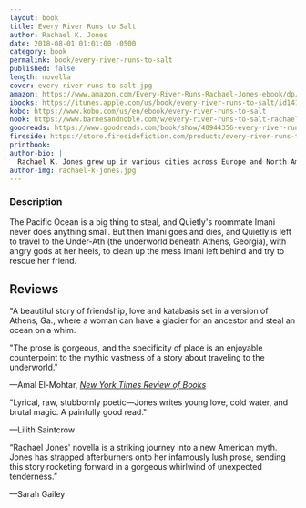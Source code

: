 ```yaml
---
layout: book
title: Every River Runs to Salt
author: Rachael K. Jones
date: 2018-08-01 01:01:00 -0500
category: book
permalink: book/every-river-runs-to-salt
published: false
length: novella
cover: every-river-runs-to-salt.jpg
amazon: https://www.amazon.com/Every-River-Runs-Rachael-Jones-ebook/dp/B07DM5S8TY/ref=sr_1_1?ie=UTF8&qid=1532540394&sr=8-1&keywords=every+river+runs+to+salt
ibooks: https://itunes.apple.com/us/book/every-river-runs-to-salt/id1416637800?ls=1&mt=11
kobo: https://www.kobo.com/us/en/ebook/every-river-runs-to-salt
nook: https://www.barnesandnoble.com/w/every-river-runs-to-salt-rachael-k-jones/1128904287?ean=2940161993897
goodreads: https://www.goodreads.com/book/show/40944356-every-river-runs-to-salt?from_search=true
fireside: https://store.firesidefiction.com/products/every-river-runs-to-salt-by-rachael-k-jones
printbook:
author-bio: |
  Rachael K. Jones grew up in various cities across Europe and North America, picked up (and mostly forgot) six languages, and acquired several degrees in the arts and sciences. Now she writes speculative fiction in Portland, Oregon. Contrary to the rumors, she is probably not a secret android. Rachael is a World Fantasy Award nominee and Tiptree Award honoree. Her fiction has appeared in dozens of venues worldwide, including _Lightspeed_, _Beneath Ceaseless Skies_, _Strange Horizons_, and _PodCastle_. Follow her on Twitter [@RachaelKJones](https://twitter.com/RachaelKJones).
author-img: rachael-k-jones.jpg
---
```


### Description

The Pacific Ocean is a big thing to steal, and Quietly's roommate Imani never does anything small. But then Imani goes and dies, and Quietly is left to travel to the Under-Ath (the underworld beneath Athens, Georgia), with angry gods at her heels, to clean up the mess Imani left behind and try to rescue her friend.

## Reviews
"A beautiful story of friendship, love and katabasis set in a version of Athens, Ga., where a woman can have a glacier for an ancestor and steal an ocean on a whim.

"The prose is gorgeous, and the specificity of place is an enjoyable counterpoint to the mythic vastness of a story about traveling to the underworld."

—Amal El-Mohtar, [_New York Times Review of Books_](https://www.nytimes.com/2018/10/05/books/review/cl-polk-witchmark.html)

"Lyrical, raw, stubbornly poetic—Jones writes young love, cold water, and brutal magic. A painfully good read."

—Lilith Saintcrow

“Rachael Jones' novella is a striking journey into a new American myth. Jones has strapped afterburners onto her infamously lush prose, sending this story rocketing forward in a gorgeous whirlwind of unexpected tenderness.”

—Sarah Gailey
